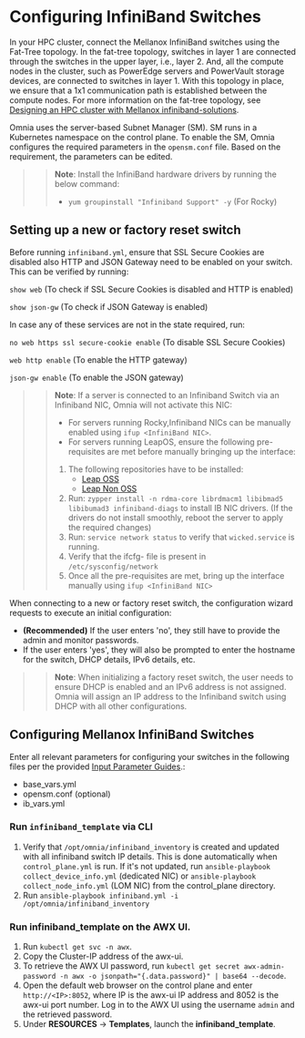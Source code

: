 # Configuring InfiniBand Switches

In your HPC cluster, connect the Mellanox InfiniBand switches using the Fat-Tree topology. In the fat-tree topology, switches in layer 1 are connected through the switches in the upper layer, i.e., layer 2. And, all the compute nodes in the cluster, such as PowerEdge servers and PowerVault storage devices, are connected to switches in layer 1. With this topology in place, we ensure that a 1x1 communication path is established between the compute nodes. For more information on the fat-tree topology, see [Designing an HPC cluster with Mellanox infiniband-solutions](https://community.mellanox.com/s/article/designing-an-hpc-cluster-with-mellanox-infiniband-solutions).

Omnia uses the server-based Subnet Manager (SM). SM runs in a Kubernetes namespace on the control plane. To enable the SM, Omnia configures the required parameters in the `opensm.conf` file. Based on the requirement, the parameters can be edited.  

>>**Note**: Install the InfiniBand hardware drivers by running the below command:  
>> * `yum groupinstall "Infiniband Support" -y` (For Rocky)

## Setting up a new or factory reset switch

Before running `infiniband.yml`, ensure that SSL Secure Cookies are disabled also HTTP and JSON Gateway need to be enabled on your switch.  This can be verified by running:

`show web`  (To check if SSL Secure Cookies is disabled and HTTP is enabled)

`show json-gw` (To check if JSON Gateway is enabled)

In case any of these services are not in the state required, run:

`no web https ssl secure-cookie enable` (To disable SSL Secure Cookies)

`web http enable` (To enable the HTTP gateway)

`json-gw enable` (To enable the JSON gateway)

>> **Note**: If a server is connected to an Infiniband Switch via an Infiniband NIC, Omnia will not activate this NIC:
>> * For servers running Rocky,Infiniband NICs can be manually enabled using `ifup <InfiniBand NIC>`.
>> * For servers running LeapOS, ensure the following pre-requisites are met before manually bringing up the interface:
>> 	1. The following repositories have to be installed:
>> 		* [Leap OSS](http://download.opensuse.org/distribution/leap/15.3/repo/oss/)
>> 		* [Leap Non OSS](http://download.opensuse.org/distribution/leap/15.3/repo/non-oss/)
>> 	2. Run: `zypper install -n rdma-core librdmacm1 libibmad5 libibumad3 infiniband-diags` to install IB NIC drivers.  (If the drivers do not install smoothly, reboot the server to apply the required changes)
>> 	3. Run: `service network status` to verify that `wicked.service` is running.
>> 	4. Verify that the ifcfg-<InfiniBand NIC> file is present in `/etc/sysconfig/network`
>> 	5. Once all the pre-requisites are met, bring up the interface manually using `ifup <InfiniBand NIC>`


When connecting to a new or factory reset switch, the configuration wizard requests to execute an initial configuration:
* **(Recommended)** If the user enters 'no', they still have to provide the admin and monitor passwords. 
* If the user enters 'yes', they will also be prompted to enter the hostname for the switch, DHCP details, IPv6 details, etc.

>>**Note**: When initializing a factory reset switch, the user needs to ensure DHCP is enabled and an IPv6 address is not assigned. Omnia will assign an IP address to the Infiniband switch using DHCP with all other configurations.

## Configuring Mellanox InfiniBand Switches

Enter all relevant parameters for configuring your switches in the following files per the provided [Input Parameter Guides](../Input_Parameter_Guide/Control_Plane_Parameters).:
* base_vars.yml
* opensm.conf (optional)
* ib_vars.yml

### Run `infiniband_template` via CLI
1. Verify that `/opt/omnia/infiniband_inventory` is created and updated with all infiniband switch IP details. This is done automatically when `control_plane.yml` is run. If it's not updated, run `ansible-playbook collect_device_info.yml` (dedicated NIC) or `ansible-playbook collect_node_info.yml` (LOM NIC) from the control_plane directory.
2. Run `ansible-playbook infiniband.yml -i /opt/omnia/infiniband_inventory`


### Run infiniband_template on the AWX UI.
1. Run `kubectl get svc -n awx`.
2. Copy the Cluster-IP address of the awx-ui. 
3. To retrieve the AWX UI password, run `kubectl get secret awx-admin-password -n awx -o jsonpath="{.data.password}" | base64 --decode`.
4. Open the default web browser on the control plane and enter `http://<IP>:8052`, where IP is the awx-ui IP address and 8052 is the awx-ui port number. Log in to the AWX UI using the username `admin` and the retrieved password.  
5. Under __RESOURCES__ -> __Templates__, launch the **infiniband_template**.



